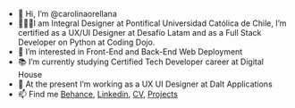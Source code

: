 - 👋 Hi, I’m @carolinaorellana 
- 👩🏻‍🎓I am Integral Designer at Pontifical Universidad Católica de Chile, I’m certified as a UX/UI Designer at Desafío Latam and as a Full Stack Developer on Python at Coding Dojo.
- 👀 I’m interested in Front-End and Back-End Web Deployment
- 📚 I’m currently studying Certified Tech Developer career at Digital House
- 🤩 At the present I’m working as a UX UI Designer at Dalt Applications
- 📫 Find me <a href="https://www.behance.net/cnorellanam" target="_blank">Behance</a>, <a href="https://www.linkedin.com/in/cnorellanam" target="_blank">Linkedin<a/>, <a href="https://drive.google.com/file/d/11i0yqdM65IXvLGV5Kmo0XKC5OWgj8MMf/view?usp=sharing" target="_blank">CV</a>, <a href="https://carolinaorellana.github.io/portafolio2022/" target="_blank">Projects</a>
